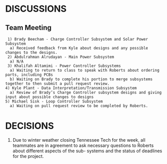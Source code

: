 # DISCUSSIONS
  ## Team Meeting
     1) Brady Beecham - Charge Controller Subsystem and Solar Power Subsystem
      a) Received feedback from Kyle about designs and any possible changes to the designs.
     2) Abdulrahman Alrudayan - Main Power Subsystem
      a) N/A
     3) Khalifah Altamimi - Power Controller Subsystems
      a) Waiting to return to class to speak with Roberts about ordering parts, including PCBs
      b) Waiting on Brady to complete his portion to merge subsystems together to then submit a pull request review.
    4) Kyle Plant - Data Interpretation/Transmission Subsystem
      a) Review of Brady’s Charge Controller subsystem designs and giving input about possible changes to designs
    5) Michael Sisk - Loop Controller Subsystem
      a) Waiting on pull request review to be completed by Roberts.
# DECISIONS
  1) Due to winter weather closing Tennessee Tech for the week, all teammates are in agreement to ask necessary questions to Roberts about different aspects of the sub- systems and the status of deadlines for the project.
